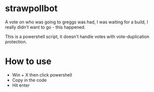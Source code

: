 # strawpollbot
A vote on who was going to greggs was had, I was waiting for a build, I really didn't want to go - this happened.

This is a powershell script, it doesn't handle votes with vote-duplication protection. 

# How to use
- Win + X then click powershell
- Copy in the code
- Hit enter
